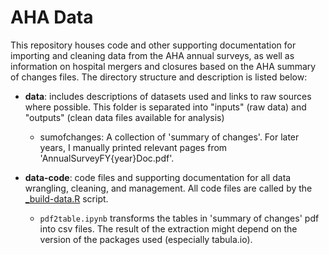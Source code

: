# AHA Data

This repository houses code and other supporting documentation for importing and cleaning data from the AHA annual surveys, as well as information on hospital mergers and closures based on the AHA summary of changes files. The directory structure and description is listed below:

- **data**: includes descriptions of datasets used and links to raw sources where possible. This folder is separated into "inputs" (raw data) and "outputs" (clean data files available for analysis)
    - sumofchanges: A collection of 'summary of changes'. For later years, I manually printed relevant pages from 'AnnualSurveyFY{year}Doc.pdf'.

- **data-code**: code files and supporting documentation for all data wrangling, cleaning, and management. All code files are called by the [_build-data.R](data-code/_build-data.R) script.
    - `pdf2table.ipynb` transforms the tables in 'summary of changes' pdf into csv files. The result of the extraction might depend on the version of the packages used (especially tabula.io).
